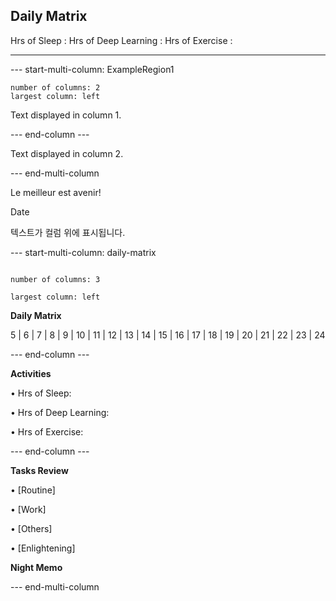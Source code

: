 ## Daily Matrix
Hrs of Sleep : 
Hrs of Deep Learning :
Hrs of Exercise :

--- 

--- start-multi-column: ExampleRegion1  
```column-settings  
number of columns: 2  
largest column: left  
```


Text displayed in column 1.

--- end-column ---

Text displayed in column 2.

--- end-multi-column

Le meilleur est avenir!

Date

  

텍스트가 컬럼 위에 표시됩니다.

  

--- start-multi-column: daily-matrix

```column-settings

number of columns: 3

largest column: left
```

**Daily Matrix**

  

5 | 6 | 7 | 8 | 9 | 10 | 11 | 12 | 13 | 14 | 15 | 16 | 17 | 18 | 19 | 20 | 21 | 22 | 23 | 24

  
--- end-column ---

  

**Activities**

  

• Hrs of Sleep:

• Hrs of Deep Learning:

• Hrs of Exercise:

  

--- end-column ---

  

**Tasks Review**

  

• [Routine]

• [Work]

• [Others]

• [Enlightening]

  

**Night Memo**

  

--- end-multi-column 